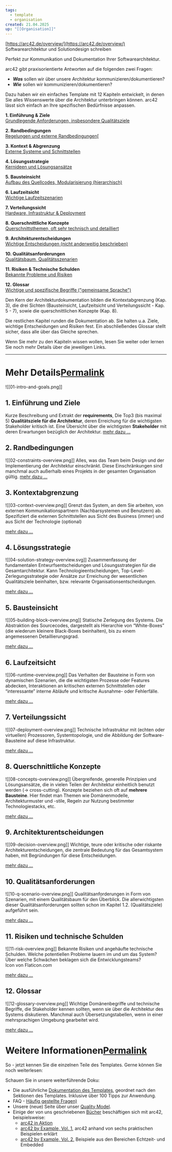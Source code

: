 ```yaml
---
tags:
  - template
  - organisation
created: 21.04.2025
up: "[[Organisation]]"
---
```

[https://arc42.de/overview/](https://arc42.de/overview/)
Softwarearchitektur und Solutiondesign schreiben

Perfekt zur Kommunikation und Dokumentation Ihrer Softwarearchitektur.

arc42 gibt praxisorientierte Antworten auf die folgenden zwei Fragen:

- **_Was_** sollen wir über unsere Architektur kommunizieren/dokumentieren?
- **_Wie_** sollen wir kommunizieren/dokumentieren?

Dazu haben wir ein einfaches Template mit 12 Kapiteln entwickelt, in denen Sie alles Wissenswerte über die Architektur unterbringen können. arc42 lässt sich einfach an Ihre spezifischen Bedürfnisse anpassen.

**1. Einführung & Ziele**  
[Grundlegende Anforderungen, insbesondere Qualitätsziele](https://arc42.de/overview/#introduction-goals)

**2. Randbedingungen**  
[Regelungen und externe Randbedingungen](https://arc42.de/overview/#constraints)[

**3. Kontext & Abgrenzung**  
[Externe Systeme und Schnittstellen](https://arc42.de/overview/#context-scope)

**4. Lösungsstrategie**  
[Kernideen und Lösungsansätze](https://arc42.de/overview/#solution-strategy)

**5. Bausteinsicht**  
[Aufbau des Quellcodes, Modularisierung (hierarchisch)](https://arc42.de/overview/#building-block-view)

**6. Laufzeitsicht**  
[Wichtige Laufzeitszenarien](https://arc42.de/overview/#runtime-view)

**7. Verteilungssicht**  
[Hardware, Infrastruktur & Deployment](https://arc42.de/overview/#deployment-view)

**8. Querschnittliche Konzepte**  
[Querschnittsthemen, oft sehr technisch und detailliert](https://arc42.de/overview/#crosscutting-concepts)

**9. Architekturentscheidungen**  
[Wichtige Entscheidungen (nicht anderweitig beschrieben)](https://arc42.de/overview/#architectural-decisions)

**10. Qualitätsanforderungen**  
[Qualitätsbaum, Qualitätsszenarien](https://arc42.de/overview/#quality-requirements)

**11. Risiken & Technische Schulden**  
[Bekannte Probleme und Risiken](https://arc42.de/overview/#risks-technical-debt)

**12. Glossar**  
[Wichtige und spezifische Begriffe ("gemeinsame Sprache")](https://arc42.de/overview/#glossary)

Den Kern der Architekturdokumentation bilden die Kontextabgrenzung (Kap. 3), die drei Sichten (Bausteinsicht, Laufzeitsicht und Verteilungssicht - Kap. 5 - 7), sowie die querschnittlichen Konzepte (Kap. 8).

Die restlichen Kapitel runden die Dokumentation ab. Sie halten u.a. Ziele, wichtige Entscheidungen und Risiken fest. Ein abschließendes Glossar stellt sicher, dass alle über das Gleiche sprechen.

Wenn Sie mehr zu den Kapiteln wissen wollen, lesen Sie weiter oder lernen Sie noch mehr Details über die jeweiligen Links.

---

# Mehr Details[Permalink](https://arc42.de/overview/#mehr-details "Permalink")
![[01-intro-and-goals.png]]

## 1. Einführung und Ziele
Kurze Beschreibung und Extrakt der **requirements**, Die Top3 (bis maximal 5) **Qualitätsziele für die Architektur**, deren Erreichung für die wichtigsten Stakeholder kritisch ist. Eine Übersicht über die wichtigsten **Stakeholder** mit deren Erwartungen bezüglich der Architektur.
[mehr dazu ...](https://docs.arc42.org/section-1/)

## 2. Randbedingungen
![[02-constraints-overview.png]]
Alles, was das Team beim Design und der Implementierung der Architektur einschränkt. Diese Einschränkungen sind manchmal auch außerhalb eines Projekts in der gesamten Organisation gültig.
[mehr dazu ...](https://docs.arc42.org/section-2/)

## 3. Kontextabgrenzung
![[03-context-overview.png]]
Grenzt das System, an dem Sie arbeiten, von externen Kommunikationspartnern (Nachbarsystemen und Benutzern) ab. Spezifiziert die externen Schnittstellen aus Sicht des Business (immer) und aus Sicht der Technologie (optional)

[mehr dazu ...](https://docs.arc42.org/section-3/)

## 4. Lösungsstrategie
![[04-solution-strategy-overview.svg]]
Zusammenfassung der fundamentalen Entwurfsentscheidungen und Lösungsstrategien für die Gesamtarchitektur. Kann Technologieentscheidungen, Top-Level-Zerlegungsstrategie oder Ansätze zur Erreichung der wesentlichen Qualitätsziele beinhalten, bzw. relevante Organisationsentscheidungen.

[mehr dazu ...](https://docs.arc42.org/section-4/)

## 5. Bausteinsicht
![[05-building-block-overview.png]]
Statische Zerlegung des Systems. Die Abstraktion des Sourcecodes, dargestellt als Hierarchie von “White-Boxes” (die wiederum kleinere Black-Boxes beinhalten), bis zu einem angemessenen Detaillierungsgrad.

[mehr dazu ...](https://docs.arc42.org/section-5/)

## 6. Laufzeitsicht
![[06-runtime-overview.png]]
Das Verhalten der Bausteine in Form von dynamischen Szenarien, die die wichtigsten Prozesse oder Features abdecken, Interaktionen an kritischen externen Schnittstellen oder “interessante” interne Abläufe und kritische Ausnahme- oder Fehlerfälle.

[mehr dazu ...](https://docs.arc42.org/section-6/)

## 7. Verteilungssicht
![[07-deployment-overview.png]]
Technische Infrastruktur mit (echten oder virtuellen) Prozessoren, Systemtopologie, und die Abbildung der Software-Bausteine auf diese Infrastruktur.

[mehr dazu ...](https://docs.arc42.org/section-7/)

## 8. Querschnittliche Konzepte
![[08-concepts-overview.png]]
Übergreifende, generelle Prinzipien und Lösungsansätze, die in vielen Teilen der Architektur einheitlich benutzt werden (→ cross-cutting). Konzepte beziehen sich oft auf **mehrere Bausteine**. Hier findet man Themen wie Domänenmodelle, Architekturmuster und -stile, Regeln zur Nutzung bestimmter Technologiestacks, etc.

[mehr dazu ...](https://docs.arc42.org/section-8/)

## 9. Architekturentscheidungen
![[09-decision-overview.png]]
Wichtige, teure oder kritische oder riskante Architekturentscheidungen, die zentrale Bedeutung für das Gesamtsystem haben, mit Begründungen für diese Entscheidungen.

[mehr dazu ...](https://docs.arc42.org/section-9/)

## 10. Qualitätsanforderungen
![[10-q-scenario-overview.png]]
Qualitätsanforderungen in Form von Szenarien, mit einem Qualitätsbaum für den Überblick. Die allerwichtigsten dieser Qualitätsanforderungen sollten schon im Kapitel 1.2. (Qualitätsziele) aufgeführt sein.

[mehr dazu ...](https://docs.arc42.org/section-10/)

## 11. Risiken und technische Schulden
![[11-risk-overview.png]]
Bekannte Risiken und angehäufte technische Schulden. Welche potentiellen Probleme lauern im und um das System? Über welche Schwächen beklagen sich die Entwicklungsteams?  
Icon von Flaticon.com

[mehr dazu ...](https://docs.arc42.org/section-11/)

## 12. Glossar
![[12-glossary-overview.png]]
Wichtige Domänenbegriffe und technische Begriffe, die Stakeholder kennen sollten, wenn sie über die Architektur des Systems diskutieren. Manchmal auch Übersetzungstabellen, wenn in einer mehrsprachigen Umgebung gearbeitet wird.

[mehr dazu ...](https://docs.arc42.org/section-12/)

# Weitere Informationen[Permalink](https://arc42.de/overview/#weitere-informationen "Permalink")

So - jetzt kennen Sie die einzelnen Teile des Templates. Gerne können Sie noch weiterlesen:

Schauen Sie in unsere weiterführende Doku:

- Die ausführliche [Dokumentation des Templates](https://docs.arc42.org), geordnet nach den Sektionen des Templates. Inklusive über 100 Tipps zur Anwendung.
- FAQ - [Häufig gestellte Fragen)](https://faq.arc42.org)
- Unsere (neue) Seite über unser [Quality Model](https://quality.arc42.org).
- Einige der von uns geschriebenen [Bücher](https://arc42.de/books) beschäftigen sich mit arc42, beispielsweise:
    - [arc42 in Aktion](https://arc42.de/books/#arc42-in-aktion)
    - [arc42 by Example, Vol. 1](https://arc42.de/books#arc42-by-example), arc42 anhand von sechs praktischen Beispielen erklärt
    - [arc42 by Example, Vol. 2](https://arc42.de/books#arc42-by-example-vol2), Beispiele aus den Bereichen Echtzeit- und Embedded